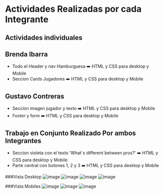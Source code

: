 
# Actividades Realizadas por cada Integrante
## Actividades individuales
## Brenda Ibarra
- Todo el Header y nav Hamburguesa  :arrow_right: HTML  y  CSS para desktop y Mobile
- Seccion Cards Jugadores :arrow_right: HTML  y  CSS para desktop y Mobile

## Gustavo Contreras
- Seccion imagen jugador y texto :arrow_right: HTML  y  CSS para desktop y Mobile
- Footer y form :arrow_right: HTML  y  CSS para desktop y Mobile

## Trabajo en Conjunto  Realizado Por ambos Integrantes
- Seccion violeta con el texto 'What´s different between pros?' :arrow_right: HTML  y  CSS para desktop y Mobile 
- Parte central con botones 1, 2 y 3  :arrow_right: HTML  y  CSS para desktop y Mobile

###Vista Desktop 
![image](https://github.com/GusAdolf/sportit/assets/49161487/09277a62-a302-456f-b862-310f719c20f4)
![image](https://github.com/GusAdolf/sportit/assets/49161487/41232c1f-54c0-4094-ad38-8308e263171e)
![image](https://github.com/GusAdolf/sportit/assets/49161487/275c094b-713d-4840-ad3a-09589dfc6158)
![image](https://github.com/GusAdolf/sportit/assets/49161487/ae92c463-308c-460c-9029-14d3cf10db94)

###Vista Mobiles
![image](https://github.com/GusAdolf/sportit/assets/49161487/68009e77-fab6-4931-a109-428657881369)
![image](https://github.com/GusAdolf/sportit/assets/49161487/ddcd4133-1c78-4acd-9b8f-0db1b5bc6b91)
![image](https://github.com/GusAdolf/sportit/assets/49161487/8b8e0134-5d6f-4878-aba5-b165813039d5)



